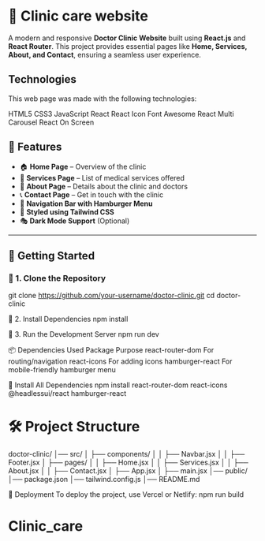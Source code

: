 # 🏥 Clinic care website

A modern and responsive **Doctor Clinic Website** built using **React.js** and **React Router**. This project provides essential pages like **Home, Services, About, and Contact**, ensuring a seamless user experience.

## Technologies

This web page was made with the following technologies:

HTML5
CSS3
JavaScript
React
React Icon
Font Awesome
React Multi Carousel
React On Screen

## 🌟 Features
- 🏠 **Home Page** – Overview of the clinic
- 💉 **Services Page** – List of medical services offered
- 🏥 **About Page** – Details about the clinic and doctors
- 📞 **Contact Page** – Get in touch with the clinic
- 🔗 **Navigation Bar with Hamburger Menu**
- 🎨 **Styled using Tailwind CSS**
- 🎭 **Dark Mode Support** (Optional)

---

## 🚀 Getting Started

### 📌 1. Clone the Repository

git clone https://github.com/your-username/doctor-clinic.git
cd doctor-clinic

📌 2. Install Dependencies
npm install

📌 3. Run the Development Server
npm run dev

📦 Dependencies Used
Package	                            Purpose
react-router-dom	                 For routing/navigation
react-icons	                       For adding icons
hamburger-react	                   For mobile-friendly hamburger menu

📌 Install All Dependencies
npm install react-router-dom react-icons @headlessui/react hamburger-react 

# 🛠 Project Structure
doctor-clinic/
│── src/
│   ├── components/
│   │   ├── Navbar.jsx
│   │   ├── Footer.jsx
│   ├── pages/
│   │   ├── Home.jsx
│   │   ├── Services.jsx
│   │   ├── About.jsx
│   │   ├── Contact.jsx
│   ├── App.jsx
│   ├── main.jsx
│── public/
│── package.json
│── tailwind.config.js
│── README.md

🚀 Deployment
To deploy the project, use Vercel or Netlify:
npm run build




# Clinic_care
